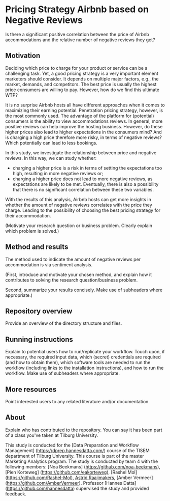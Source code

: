 # Pricing Strategy Airbnb based on Negative Reviews

Is there a significant positive correlation between the price of Airbnb accommodations and the relative number of negative reviews they get? 

## Motivation

Deciding which price to charge for your product or service can be a challenging task. Yet, a good pricing strategy is a very important element marketers should consider. It depends on multiple major factors, e.g., the market, demands, and competitors. The best price is usually the highest price consumers are willing to pay. However, how do we find this ultimate WTP? 

It is no surprise Airbnb hosts all have different approaches when it comes to maximizing their earning potential. Penetration pricing strategy, however, is the most commonly used. The advantage of the platform for (potential) consumers is the ability to view accommodations reviews. In general, more positive reviews can help improve the hosting business. However, do these higher prices also lead to higher expectations in the consumers mind? And is charging a high price therefore more risky, in terms of negative reviews? Which potentially can lead to less bookings.

In this study, we investigate the relationship between price and negative reviews. In this way, we can study whether:
- charging a higher price is a risk in terms of setting the expectations too high, resulting in more negative reviews or;
- charging a higher price does not lead to more negative reviews, as expectations are likely to be met. 
Eventually, there is also a possibility that there is no significant correlation between these two variables. 

With the results of this analysis, Airbnb hosts can get more insights in whether the amount of negative reviews correlates with the price they charge. Leading to the possibility of choosing the best pricing strategy for their accommodation. 

(Motivate your research question or business problem. Clearly explain which problem is solved.)



## Method and results

The method used to indicate the amount of negative reviews per accommodation is via sentiment analysis. 

(First, introduce and motivate your chosen method, and explain how it contributes to solving the research question/business problem.

Second, summarize your results concisely. Make use of subheaders where appropriate.)

## Repository overview

Provide an overview of the directory structure and files.

## Running instructions

Explain to potential users how to run/replicate your workflow. Touch upon, if necessary, the required input data, which (secret) credentials are required (and how to obtain them), which software tools are needed to run the workflow (including links to the installation instructions), and how to run the workflow. Make use of subheaders where appropriate.

## More resources

Point interested users to any related literature and/or documentation.

## About

Explain who has contributed to the repository. You can say it has been part of a class you've taken at Tilburg University.   

This study is conducted for the [Data Preparation and Workflow Management] (https://dprep.hannesdatta.com/) course of the TISEM department of Tilburg University. This course is part of the master Marketing Analytics program. The study is conducted by team 4 with the following members: [Noa Beekmans] (https://github.com/noa-beekmans), [Pien Korteweg] (https://github.com/eakorteweg), [Rashel Mol] (https://github.com/Rashel-Mol), [Astrid Raaijmakers](https://github.com/AstridR97), [Amber Vermeer] (https://github.com/AmberVermeer). Professor [Hannes Datta] (https://github.com/hannesdatta) supervised the study and provided feedback. 
